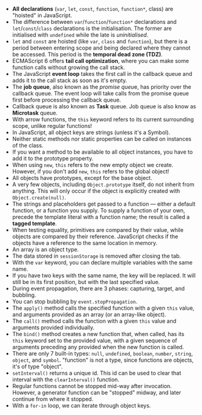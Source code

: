 - **All declarations** (`var`, `let`, `const`, `function`, `function*`, class) are "hoisted" in JavaScript.
- The difference between `var`/`function`/`function*` declarations and `let`/`const`/`class` declara­tions is the initialisation. The former are initialised with `undefined` while the late is *uninitialised*.
- `let` and `const` are hoisted (like `var`, `class` and `function`), but there is a period between entering scope and being declared where they cannot be accessed. This period is the **temporal dead zone (TDZ)**.
- ECMAScript 6 offers **tail call optimization**, where you can make some function calls without growing the call stack.
- The JavaScript **event loop** takes the first call in the callback queue and adds it to the call stack as soon as it's empty.
- The **job queue**, also known as the *promise queu*e, has priority over the callback queue. The event loop will take calls from the promise queue first before processing the callback queue.
- Callback queue is also known as **Task** queue. Job queue is also know as **Microtask** queue.
- With arrow functions, the `this` keyword refers to its current surrounding scope, unlike regular functions!
- In JavaScript, all object keys are strings (unless it's a Symbol).
- Neither static methods nor static properties can be called on instances of the class.
- If you want a method to be available to all object instances, you have to add it to the prototype property.
-  When using `new`, `this` refers to the new empty object we create. However, if you don't add `new`, `this` refers to the global object!
- All objects have prototypes, except for the base object. 
- A very few objects, including `Object.prototype` itself, do not inherit from anything. This will only occur if the object is explicitly created with `Object.create(null)`.
- The strings and placeholders get passed to a function — either a default function, or a function you supply. To supply a function of your own, precede the template literal with a function name; the result is called a **tagged template**.
- When testing equality, primitives are compared by their value, while objects are compared by their reference. JavaScript checks if the objects have a reference to the same location in memory.
- An array is an object type.
- The data stored in `sessionStorage` is removed after closing the tab.
- With the `var` keyword, you can declare multiple variables with the same name.
- If you have two keys with the same name, the key will be replaced. It will still be in its first position, but with the last specified value.
- During event propagation, there are 3 phases: capturing, target, and bubbling. 
- You can stop bubbling by `event.stopPropagation`.
- The `apply()` method calls the specified function with a given `this` value, and arguments provided as an array (or an array-like object).
- The `call()` method calls the function with a given `this` value and arguments provided individually.
- The `bind()` method creates a new function that, when called, has its `this` keyword set to the provided value, with a given sequence of arguments preceding any provided when the new function is called.
- There are only 7 built-in types: `null`, `undefined`, `boolean`, `number`, `string`, `object`, and `symbol`. "function" is not a type, since functions are objects, it's of type "object".
- `setInterval()` returns a unique id. This id can be used to clear that interval with the `clearInterval()` function.
- Regular functions cannot be stopped mid-way after invocation. However, a generator function can be "stopped" midway, and later continue from where it stopped.
- With a `for-in` loop, we can iterate through object keys.